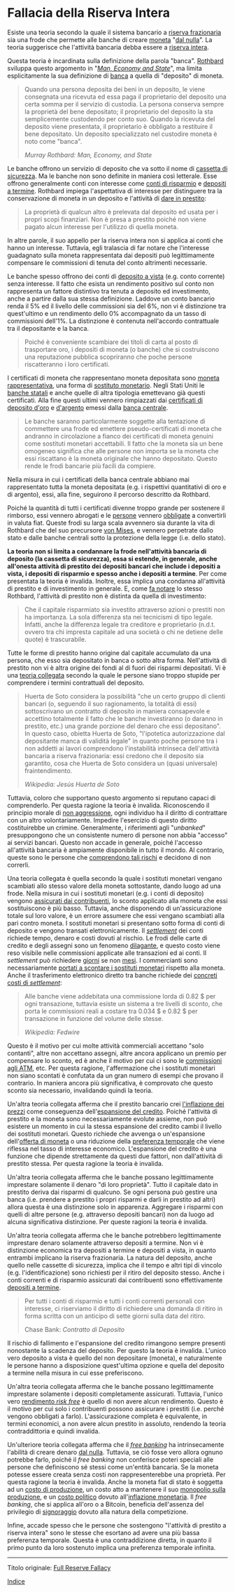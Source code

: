 # Fallacia della Riserva Intera



Esiste una teoria secondo la quale il sistema bancario a [riserva frazionaria](https://en.wikipedia.org/wiki/Fractional-reserve_banking) sia una frode che permette alle banche di creare [moneta](ch101-glossary.md#moneta) "[dal nulla](ch084-thin-air-fallacy.md)". La teoria suggerisce che l'attività bancaria debba essere a [riserva intera](https://en.wikipedia.org/wiki/Full-reserve_banking).

Questa teoria è incardinata sulla definizione della parola "banca". [Rothbard](https://it.wikipedia.org/wiki/Murray_Rothbard) sviluppa questo argomento in "[_Man, Economy and State_](https://mises.org/library/man-economy-and-state-power-and-market/html)", ma limita esplicitamente la sua definizione di [banca](https://mises.org/library/man-economy-and-state-power-and-market/html/pp/1086) a quella di "deposito" di moneta.

> Quando una persona deposita dei beni in un deposito, le viene consegnata una ricevuta ed essa paga il proprietario del deposito una certa somma per il servizio di custodia. La persona conserva sempre la proprietà del bene depositato; il proprietario del deposito la sta semplicemente custodendo per conto suo. Quando la ricevuta del deposito viene presentata, il proprietario è obbligato a restituire il bene depositato. Un deposito specializzato nel custodire moneta è noto come "banca".
>
> *Murray Rothbard: Man, Economy, and State*

Le banche offrono un servizio di deposito che va sotto il nome di [cassetta di sicurezza](https://it.wikipedia.org/wiki/Cassetta_di_sicurezza). Ma le banche non sono definite in maniera così letterale. Esse offrono generalmente conti con interesse come [conti di risparmio](https://en.wikipedia.org/wiki/Savings_account) e [depositi a termine](https://en.wikipedia.org/wiki/Time_deposit). Rothbard impiega l'aspettativa di interesse per distinguere tra la conservazione di moneta in un deposito e l'attività di [dare in prestito](ch101-glossary.md#dare-in-prestito---investire):

> La proprietà di qualcun altro è prelevata dal deposito ed usata per i propri scopi finanziari. Non è presa a prestito poiché non viene pagato alcun interesse per l'utilizzo di quella moneta.

In altre parole, il suo appello per la riserva intera non si applica ai conti che hanno un interesse. Tuttavia, egli tralascia di far notare che l'interesse guadagnato sulla moneta rappresentata dai depositi può legittimamente compensare le commissioni di tenuta del conto altrimenti necessarie. 

Le banche spesso offrono dei conti di [deposito a vista](https://en.wikipedia.org/wiki/Transaction_account) (e.g. conto corrente) senza interesse. Il fatto che esista un rendimento positivo sul conto non rappresenta un fattore distintivo tra tenuta a deposito ed investimento, anche a partire dalla sua stessa definizione. Laddove un conto bancario renda il 5% ed il livello delle commissioni sia del 6%, non vi è distinzione tra quest'ultimo e un rendimento dello 0% accompagnato da un tasso di commissioni dell'1%. La distinzione è contenuta nell'accordo contrattuale tra il depositante e la banca. 

> Poiché è conveniente scambiare dei titoli di carta al posto di trasportare oro, i depositi di moneta (o banche) che si costruiscono una reputazione pubblica scopriranno che poche persone riscatteranno i loro certificati.

I certificati di moneta che rappresentano moneta depositata sono [moneta rappresentativa](https://en.wikipedia.org/wiki/Representative_money), una forma di [sostituto monetario](https://wiki.mises.org/wiki/Money_substitutes). Negli Stati Uniti le [banche statali](https://en.wikipedia.org/wiki/State_bank) e anche quelle di altra tipologia emettevano già questi certificati. Alla fine questi ultimi vennero rimpiazzati dai [certificati di deposito d'oro](https://en.wikipedia.org/wiki/Gold_certificate) e [d'argento](https://en.wikipedia.org/wiki/Silver_certificate) emessi dalla [banca centrale](https://it.wikipedia.org/wiki/Banca_centrale).

> Le banche saranno particolarmente soggette alla tentazione di commettere una frode ed emettere pseudo-certificati di moneta che andranno in circolazione a fianco dei certificati di moneta genuini come sostituti monetari accettabili. Il fatto che la moneta sia un bene omogeneo significa che alle persone non importa se la moneta che essi riscattano è la moneta originale che hanno depositato. Questo rende le frodi bancarie più facili da compiere.

Nella misura in cui i certificati della banca centrale abbiano mai rappresentato tutta la moneta depositata (e.g. i rispettivi quantitativi di oro e di argento), essi, alla fine, seguirono il percorso descritto da Rothbard. 

Poiché la quantità di tutti i certificati divenne troppo grande per sostenere il rimborso, essi vennero abrogati e le [persone](ch101-glossary.md#persona) vennero [obbligate](https://en.wikipedia.org/wiki/Gold_Reserve_Act) a convertirli in valuta fiat. Queste frodi su larga scala avvennero sia durante la vita di Rothbard che del suo precursore [von Mises](https://it.wikipedia.org/wiki/Ludwig_von_Mises), e vennero perpetrate dallo stato e dalle banche centrali sotto la protezione della legge (i.e. dello stato).

**La teoria non si limita a condannare la frode nell'attività bancaria di deposito (la cassetta di sicurezza), essa si estende, in generale, anche all'onesta attività di prestito dei depositi bancari che include i depositi a vista, i depositi di risparmio e spesso anche i depositi a termine**. Per come presentata la teoria è invalida. Inoltre, essa implica una condanna all'attività di prestito e di investimento in generale. E, come [fa notare](https://mises.org/library/man-economy-and-state-power-and-market/html/p/996) lo stesso Rothbard, l'attività di prestito non è distinta da quella di investimento:

> Che il capitale risparmiato sia investito attraverso azioni o prestiti non ha importanza. La sola differenza sta nei tecnicismi di tipo legale. Infatti, anche la differenza legale tra creditore e proprietario (n.d.t. ovvero tra chi impresta capitale ad una società o chi ne detiene delle quote) è trascurabile.

Tutte le forme di prestito hanno origine dal capitale accumulato da una persona, che esso sia depositato in banca o sotto altra forma. Nell'attività di prestito non vi è altra origine dei fondi al di fuori dei risparmi depositati. Vi è una [teoria collegata](https://en.wikipedia.org/wiki/Jes%C3%BAs_Huerta_de_Soto#Austrian_business_cycle_and_full_reserve_banking) secondo la quale le persone siano troppo stupide per comprendere i termini contrattuali del deposito.

> Huerta de Soto considera la possibilità "che un certo gruppo di clienti bancari (o, seguendo il suo ragionamento, la totalità di essi) sottoscrivano un contratto di deposito in maniera consapevole e accettino totalmente il fatto che le banche investiranno (o daranno in prestito, etc.) una grande porzione del denaro che essi depositano". In questo caso, obietta Huerta de Soto, "l'ipotetica autorizzazione dal depositante manca di validità legale" in quanto poche persone tra i non addetti ai lavori comprendono l'instabilità intrinseca dell'attività bancaria a riserva frazionaria: essi credono che il deposito sia garantito, cosa che Huerta de Soto considera un (quasi universale) fraintendimento.
> 
> *Wikipedia: Jesús Huerta de Soto*

Tuttavia, coloro che supportano questo argomento si reputano capaci di comprenderlo. Per questa ragione la teoria è invalida. Riconoscendo il principio morale di [non aggressione](https://it.wikipedia.org/wiki/Principio_di_non_aggressione), ogni individuo ha il diritto di contrattare con un altro volontariamente. Impedire l'esercizio di questo diritto costituirebbe un crimine. Generalmente, i riferimenti agli "_unbanked_" presuppongono  che un consistente numero di persone non abbia "accesso" ai servizi bancari. Questo non accade in generale, poiché l'accesso all'attività bancaria è ampiamente disponibile in tutto il mondo. Al contrario, queste sono le persone che [comprendono tali rischi](https://www.reuters.com/article/zimbabwe-crisis-cbank/zimbabwe-c-bank-says-raided-private-bank-accounts-idUSLK23553320090420) e decidono di non correrli.

Una teoria collegata è quella secondo la quale i sostituti monetari vengano scambiati allo stesso valore della moneta sottostante, dando luogo ad una frode. Nella misura in cui i sostituti monetari (e.g. i conti di deposito) vengono [assicurati dai contribuenti](https://www.fdic.gov/), lo sconto applicato alla moneta che essi sostituiscono è più basso. Tuttavia, anche disponendo di un'assicurazione totale sul loro valore, è un errore assumere che essi vengano scambiati alla pari contro moneta. I sostituti monetari si presentano sotto forma di conti di deposito e vengono transati elettronicamente. Il [_settlement_](https://en.wikipedia.org/wiki/Settlement_(finance)) dei conti richiede tempo, denaro e costi dovuti al rischio. Le frodi delle carte di credito e degli assegni sono un fenomeno [dilagante](https://en.wikipedia.org/wiki/Credit_card_fraud), e questo costo viene reso visibile nelle commissioni applicate alle transazioni ed ai conti. Il _settlement_ può richiedere [giorni](https://en.wikipedia.org/wiki/Cheque_clearing) se non [mesi](https://en.wikipedia.org/wiki/Chargeback). I commercianti sono necessariamente [portati a scontare i sostituti monetari](https://en.wikipedia.org/wiki/Merchant_account#Discount_rates) rispetto alla moneta. Anche il trasferimento elettronico diretto tra banche richiede dei [concreti costi di _settlement_](https://en.wikipedia.org/wiki/Fedwire):

> Alle banche viene addebitata una commissione lorda di 0.82 $ per ogni transazione, tuttavia esiste un sistema a tre livelli di sconto, che porta le commissioni reali a costare tra 0.034 $ e 0.82 $ per transazione in funzione del volume delle stesse.
> 
> *Wikipedia: Fedwire*

Questo è il motivo per cui molte attività commerciali accettano "solo contanti", altre non accettano assegni, altre ancora applicano un premio per compensare lo sconto, ed è anche il motivo per cui ci sono le [commissioni agli ATM](https://en.wikipedia.org/wiki/ATM_usage_fees), etc. Per questa ragione, l'affermazione che i sostituti monetari non siano scontati è confutata da un gran numero di esempi che provano il contrario. In maniera ancora più significativa, è comprovato che questo sconto sia necessario, invalidando quindi la teoria.

Un'altra teoria collegata afferma che il prestito bancario crei [l'inflazione dei prezzi](https://en.wikipedia.org/wiki/Inflation) come conseguenza dell'[espansione del credito](ch046-credit-expansion-fallacy.md). Poiché l'attività di prestito e la moneta sono necessariamente evolute assieme, non può esistere un momento in cui la stessa espansione del credito cambi il livello dei sostituti monetari. Questo richiede che avvenga o un'espansione dell'[offerta di moneta](https://en.wikipedia.org/wiki/Gold_mining) o una riduzione della [preferenza temporale](ch085-time-preference-fallacy.md) che viene riflessa nel tasso di interesse economico. L'espansione del credito è una funzione che dipende strettamente da questi due fattori, non dall'attività di prestito stessa. Per questa ragione la teoria è invalida.

Un'altra teoria collegata afferma che le banche possano legittimamente imprestare solamente il denaro "di loro proprietà". Tutto il capitale dato in prestito deriva dai risparmi di qualcuno. Se ogni persona può gestire una banca (i.e. prendere a prestito i propri risparmi e darli in prestito ad altri) allora questa è una distinzione solo in apparenza. Aggregare i risparmi con quelli di altre persone (e.g. attraverso depositi bancari) non da luogo ad alcuna significativa distinzione. Per queste ragioni la teoria è invalida.

Un'altra teoria collegata afferma che le banche potrebbero legittimamente imprestare denaro solamente attraverso depositi a termine. Non vi è distinzione economica tra depositi a termine e depositi a vista, in quanto entrambi implicano la riserva frazionaria. La natura del deposito, anche quello nelle cassette di sicurezza, implica che il tempo e altri tipi di vincolo (e.g. l'identificazione) sono richiesti per il ritiro del deposito stesso. Anche i conti correnti e di risparmio assicurati dai contribuenti sono effettivamente [depositi a termine](https://www.chase.com/content/dam/chasecom/en/checking/documents/deposit_account_agreement.pdf).

> Per tutti i conti di risparmio e tutti i conti correnti personali con interesse, ci riserviamo il diritto di richiedere una domanda di ritiro in forma scritta con un anticipo di sette giorni sulla data del ritiro.
>
> Chase Bank: *Contratto di Deposito*

Il rischio di fallimento e l'espansione del credito rimangono sempre presenti nonostante la scadenza del deposito. Per questo la teoria è invalida. L'unico vero deposito a vista è quello del non depositare (moneta), e naturalmente le persone hanno a disposizione quest'ultima opzione e quella del deposito a termine nella misura in cui esse preferiscono.

Un'altra teoria collegata afferma che le banche possano legittimamente imprestare solamente i depositi completamente assicurati. Tuttavia, l'unico vero [rendimento _risk free_](ch078-risk-free-return-fallacy.md) è quello di non avere alcun rendimento. Questo è il motivo per cui solo i contribuenti possono assicurare i prestiti (i.e. perché vengono obbligati a farlo). L'assicurazione completa è equivalente, in termini economici, a non avere alcun prestito in assoluto, rendendo la teoria contraddittoria e quindi invalida.

Un'ulteriore teoria collegata afferma che il [_free banking_](https://en.wikipedia.org/wiki/Free_banking) ha intrinsecamente l'abilità di creare denaro [dal nulla](ch084-thin-air-fallacy.md). Tuttavia, se ciò fosse vero allora ognuno potrebbe farlo, poiché il _free banking_ non conferisce poteri speciali alle persone che definiscono sé stessi come un'entità bancaria. Se la moneta potesse essere creata senza costi non rappresenterebbe una proprietà. Per questa ragione la teoria è invalida. Anche la moneta fiat di stato è soggetta ad un [costo di produzione](https://www.federalreserve.gov/faqs/currency_12771.htm), un costo atto a mantenere il suo [monopolio sulla produzione](https://en.wikipedia.org/wiki/Counterfeit), e un [costo politico](https://it.wikipedia.org/wiki/Crisi_in_Venezuela) dovuto all'[inflazione monetaria](https://en.wikipedia.org/wiki/Monetary_inflation). Il _free banking_, che si applica all'oro o a Bitcoin, beneficia dell'assenza del privilegio di [signoraggio](https://it.wikipedia.org/wiki/Signoraggio) dovuto alla natura della competizione.

Infine, accade spesso che le persone che sostengono "l'attività di prestito a riserva intera" sono le stesse che esortano ad avere una più bassa preferenza temporale. Questa è una contraddizione diretta, in quanto il primo punto da loro sostenuto implica una preferenza temporale infinita.

---

Titolo originale: [Full Reserve Fallacy](https://github.com/libbitcoin/libbitcoin-system/wiki/Full-Reserve-Fallacy)

[Indice](/README.md)
